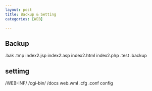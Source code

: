 ```yaml
---
layout: post
title: Backup & Setting
categories: [WEB]

---
```


## Backup
.bak
.tmp
index2.jsp
index2.asp
index2.html
index2.php
.test
.backup


## settimg
/WEB-INF/
/cgi-bin/
/docs
web.wml
.cfg
.conf
config
